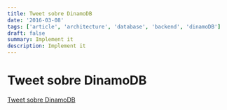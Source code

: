 ```yaml
---
title: Tweet sobre DinamoDB
date: '2016-03-08'
tags: ['article', 'architecture', 'database', 'backend', 'dinamoDB']
draft: false
summary: Implement it
description: Implement it
---
```

# Tweet sobre DinamoDB


[Tweet sobre DinamoDB](https://twitter.com/arantespp/status/1384487571921723394)

